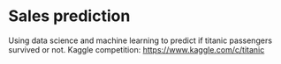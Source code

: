 # Sales prediction
Using data science and machine learning to predict if titanic passengers survived or not.
Kaggle competition: https://www.kaggle.com/c/titanic
